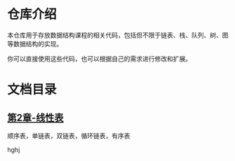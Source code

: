 # 仓库介绍
本仓库用于存放数据结构课程的相关代码，包括但不限于链表、栈、队列、树、图等数据结构的实现。

你可以直接使用这些代码，也可以根据自己的需求进行修改和扩展。

# 文档目录
## [第2章-线性表](./Chapter/第2章-线性表.md)
顺序表，单链表，双链表，循环链表，有序表


hghj